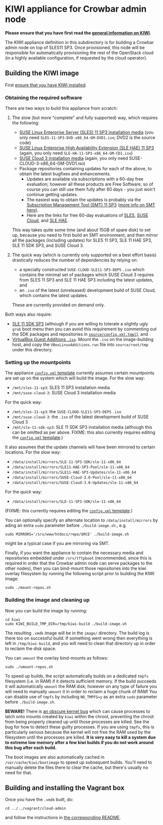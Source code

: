# KIWI appliance for Crowbar admin node

**Please ensure that you have first read the
[general information on KIWI](../README.md).**

The KIWI appliance definition in this subdirectory is for building a
Crowbar admin node on top of SLES11 SP3.  Once provisioned, this node
will be responsible for automatically provisioning the rest of the
OpenStack cloud (in a highly available configuration, if requested by
the cloud operator).

## Building the KIWI image

First [ensure that you have KIWI installed](../README.md).

### Obtaining the required software

There are two ways to build this appliance from scratch:

1.  The slow (but more "complete" and fully supported) way, which requires the following:
    *   [SUSE Linux Enterprise Server (SLES) 11 SP3 installation media](https://download.suse.com/Download?buildid=Q_VbW21BiB4~) (you only need `SLES-11-SP3-DVD-x86_64-GM-DVD1.iso`; DVD2 is the source code)
    *   [SUSE Linux Enterprise High Availability Extension (SLE HAE) 11 SP3](https://download.suse.com/Download?buildid=x_3696pRI0w~) (again, you only need `SLE-HA-11-SP3-x86_64-GM-CD1.iso`)
    *   [SUSE Cloud 3 installation media](https://download.suse.com/Download?buildid=K3-lLTopFN4~) (again, you only need SUSE-CLOUD-3-x86_64-GM-DVD1.iso)
    *   Package repositories containing updates for each of the above, to obtain the latest bugfixes and enhancements.
        *   Updates are available via subscriptions with a 60-day free evaluation; however all these products are Free Software, so of course you can still use them fully after 60 days - you just won't continue getting updates.
        *   The easiest way to obtain the updates is probably via the [Subscription Management Tool (SMT) 11 SP3](https://download.suse.com/Download?buildid=l8FuDkiYOg0~) ([more info on SMT here](https://www.suse.com/solutions/tools/smt.html)).
        *   Here are the links for free 60-day evaluations of [SLES](https://www.suse.com/products/server/eval.html), [SUSE Cloud](https://www.suse.com/products/suse-cloud/), and [SLE HAE](https://www.suse.com/products/highavailability/eval.html).

    This way takes quite some time (and about 15GB of spare disk) to
    set up, because you need to first build an SMT environment, and
    then mirror all the packages (including updates) for SLES 11 SP3,
    SLE 11 HAE SP3, SLE 11 SDK SP3, and SUSE Cloud 3.

2.  The quick way (which is currently only supported on a best effort
    basis) drastically reduces the number of dependencies by relying
    on:

    *   a specially constructed `SUSE-CLOUD-SLE11-SP3-DEPS` `.iso`
        which contains the minimal set of packages which SUSE Cloud
        3 requires from SLES 11 SP3 and SLE 11 HAE SP3 including the
        latest updates, and
    *   an `.iso` of the latest (unreleased) development build of
        SUSE Cloud, which contains the latest updates.

    These are currently provided on demand only.

Both ways also require:

*   [SLE 11 SDK SP3](https://download.suse.com/Download?buildid=fQKpDcAhPVY) (although
    if you are willing to tolerate a slightly ugly `grub` boot menu then you can avoid
    this requirement by commenting out the SDK packages and repositories in
    [`source/config.xml.tmpl`](source/config.xml.tmpl)), and
*   [VirtualBox Guest Additions `.iso`](http://download.virtualbox.org/virtualbox/).
    Mount the `.iso` on the image-building host, and copy the
    `VBoxLinuxAdditions.run` file into `source/root/tmp` under this
    directory.

### Setting up the mountpoints

The appliance [`config.xml` template](source/config.xml.tmpl)
currently assumes certain mountpoints are set up on the system which
will build the image.  For the slow way:

*   `/mnt/sles-11-sp3`: SLES 11 SP3 installation media
*   `/mnt/suse-cloud-3`: SUSE Cloud 3 installation media

For the quick way:

*   `/mnt/sles-11-sp3`: the `SUSE-CLOUD-SLE11-SP3-DEPS` `.iso`
*   `/mnt/suse-cloud-3`: the `.iso` of the latest development build of SUSE Cloud 3
*   `/mnt/sle-11-sdk-sp3`: SLE 11 SDK SP3 installation media (although
    this can be omitted as per above.  FIXME: this also currently requires
    editing the [`config.xml` template](source/config.xml.tmpl).)

It also assumes that the update channels will have been mirrored to
certain locations.  For the slow way:

*   `/data/install/mirrors/SLE-11-SP3-SDK/sle-11-x86_64`
*   `/data/install/mirrors/SLE11-HAE-SP3-Pool/sle-11-x86_64`
*   `/data/install/mirrors/SLE11-HAE-SP3-Updates/sle-11-x86_64`
*   `/data/install/mirrors/SUSE-Cloud-3.0-Pool/sle-11-x86_64`
*   `/data/install/mirrors/SUSE-Cloud-3.0-Updates/sle-11-x86_64`

For the quick way:

*   `/data/install/mirrors/SLE-11-SP3-SDK/sle-11-x86_64`

(FIXME: this currently requires editing the
[`config.xml` template](source/config.xml.tmpl).)

You can optionally specify an alternate location to
`/data/install/mirrors` by ading an extra `sudo` parameter before
`./build-image.sh`., e.g.

    sudo MIRRORS='/srv/www/htdocs/repo/$RCE' ./build-image.sh

might be a typical case if you are mirroring via SMT.

Finally, if you want the appliance to contain the necessary media and
repositories embedded under `/srv/tftpboot` (recommended, since this
is required in order that the Crowbar admin node can serve packages to
the other nodes), then you can bind-mount those repositories into the
kiwi overlay filesystem by running the following script prior to
building the KIWI image:

    sudo ./mount-repos.sh

### Building the image and cleaning up

Now you can build the image by running:

    cd kiwi
    sudo KIWI_BUILD_TMP_DIR=/tmp/kiwi-build ./build-image.sh

The resulting `.vmdk` image will be in the `image/` directory.  The
build log is there too on successful build.  If something went wrong
then everything is left in `/tmp/kiwi-build`, and you will need to
clean that directory up in order to reclaim the disk space.

You can `umount` the overlay bind-mounts as follows:

    sudo ./umount-repos.sh

To speed up builds, the script automatically builds on a dedicated
`tmpfs` filesystem (i.e. in RAM) if it detects sufficient memory.  If
the build succeeds it will automatically `umount` the RAM disk;
however on any type of failure you will need to manually `umount` it
in order to reclaim a huge chunk of RAM!  You can disable use of
`tmpfs` by including `NO_TMPFS=y` as an extra `sudo` parameter before
`./build-image.sh`.

**BEWARE!** There is
[an obscure kernel bug](https://bugzilla.novell.com/show_bug.cgi?id=895204)
which can cause processes to latch onto mounts created by `kiwi`
within the chroot, preventing the chroot from being properly cleaned
up until those processes are killed.  See the bug for how to detect
these guilty processes.  If you are using `tmpfs`, this is
particularly serious because the kernel will not free the RAM used by
the filesystem until the processes are killed.  **It is very easy to
kill a system due to extreme low memory after a few kiwi builds if you
do not work around this bug after each build.**

The boot images are also automatically cached in
`/var/cache/kiwi/bootimage` to speed up subsequent builds.  You'll
need to manually delete the files there to clear the cache, but
there's usually no need for that.

## Building and installing the Vagrant box

Once you have the `.vmdk` built, do:

    cd ../../vagrant/cloud-admin

and follow the instructions in
[the corresponding README](../../vagrant/cloud-admin/README.md).

